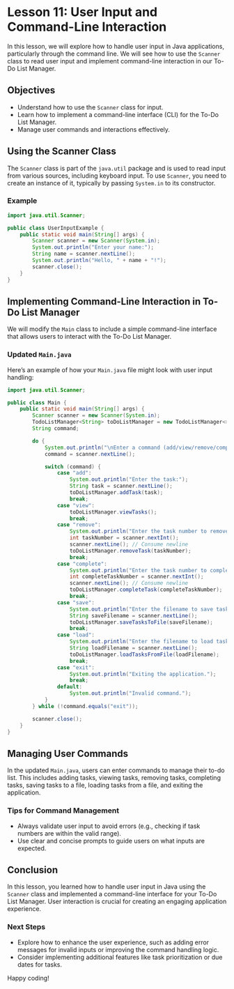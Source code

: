 # Lesson 11: User Input and Command-Line Interaction

In this lesson, we will explore how to handle user input in Java applications, particularly through the command line. We will see how to use the `Scanner` class to read user input and implement command-line interaction in our To-Do List Manager.

## Objectives
- Understand how to use the `Scanner` class for input.
- Learn how to implement a command-line interface (CLI) for the To-Do List Manager.
- Manage user commands and interactions effectively.

## Using the Scanner Class
The `Scanner` class is part of the `java.util` package and is used to read input from various sources, including keyboard input. To use `Scanner`, you need to create an instance of it, typically by passing `System.in` to its constructor.

### Example
```java
import java.util.Scanner;

public class UserInputExample {
    public static void main(String[] args) {
        Scanner scanner = new Scanner(System.in);
        System.out.println("Enter your name:");
        String name = scanner.nextLine();
        System.out.println("Hello, " + name + "!");
        scanner.close();
    }
}
```

## Implementing Command-Line Interaction in To-Do List Manager
We will modify the `Main` class to include a simple command-line interface that allows users to interact with the To-Do List Manager.

### Updated `Main.java`
Here’s an example of how your `Main.java` file might look with user input handling:

```java
import java.util.Scanner;

public class Main {
    public static void main(String[] args) {
        Scanner scanner = new Scanner(System.in);
        TodoListManager<String> toDoListManager = new TodoListManager<>();
        String command;

        do {
            System.out.println("\nEnter a command (add/view/remove/complete/save/load/exit):");
            command = scanner.nextLine();

            switch (command) {
                case "add":
                    System.out.println("Enter the task:");
                    String task = scanner.nextLine();
                    toDoListManager.addTask(task);
                    break;
                case "view":
                    toDoListManager.viewTasks();
                    break;
                case "remove":
                    System.out.println("Enter the task number to remove:");
                    int taskNumber = scanner.nextInt();
                    scanner.nextLine(); // Consume newline
                    toDoListManager.removeTask(taskNumber);
                    break;
                case "complete":
                    System.out.println("Enter the task number to complete:");
                    int completeTaskNumber = scanner.nextInt();
                    scanner.nextLine(); // Consume newline
                    toDoListManager.completeTask(completeTaskNumber);
                    break;
                case "save":
                    System.out.println("Enter the filename to save tasks:");
                    String saveFilename = scanner.nextLine();
                    toDoListManager.saveTasksToFile(saveFilename);
                    break;
                case "load":
                    System.out.println("Enter the filename to load tasks:");
                    String loadFilename = scanner.nextLine();
                    toDoListManager.loadTasksFromFile(loadFilename);
                    break;
                case "exit":
                    System.out.println("Exiting the application.");
                    break;
                default:
                    System.out.println("Invalid command.");
            }
        } while (!command.equals("exit"));

        scanner.close();
    }
}
```

## Managing User Commands
In the updated `Main.java`, users can enter commands to manage their to-do list. This includes adding tasks, viewing tasks, removing tasks, completing tasks, saving tasks to a file, loading tasks from a file, and exiting the application.

### Tips for Command Management
- Always validate user input to avoid errors (e.g., checking if task numbers are within the valid range).
- Use clear and concise prompts to guide users on what inputs are expected.

## Conclusion
In this lesson, you learned how to handle user input in Java using the `Scanner` class and implemented a command-line interface for your To-Do List Manager. User interaction is crucial for creating an engaging application experience.

### Next Steps
- Explore how to enhance the user experience, such as adding error messages for invalid inputs or improving the command handling logic.
- Consider implementing additional features like task prioritization or due dates for tasks.

Happy coding!